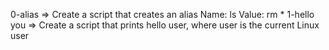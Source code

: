 0-alias => Create a script that creates an alias Name: ls Value: rm *
1-hello you => Create a script that prints hello user, where user is the current Linux user

